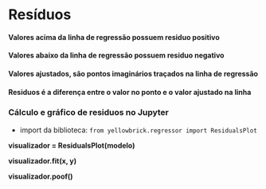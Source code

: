 # Resíduos

#### Valores acima da linha de regressão possuem residuo positivo

#### Valores abaixo da linha de regressão possuem residuo negativo

#### Valores ajustados, são pontos imaginários traçados na linha de regressão

#### Residuos é a diferença entre o valor no ponto e o valor ajustado na linha

### Cálculo e gráfico de residuos no Jupyter
 - import da biblioteca: `from yellowbrick.regressor import ResidualsPlot`

**visualizador = ResidualsPlot(modelo)**

**visualizador.fit(x, y)**

**visualizador.poof()**